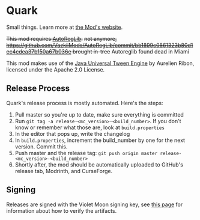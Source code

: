 # Quark
Small things. Learn more at [the Mod's website](https://quarkmod.net).

~~This mod requires [AutoRegLib](https://github.com/VazkiiMods/AutoRegLib).~~ ~~not anymore, https://github.com/VazkiiMods/AutoRegLib/commit/bb1899c0861323b80d1ec4cdea37b150a67b036e brought in-tree~~ Autoreglib found dead in Miami

This mod makes use of the [Java Universal Tween Engine](https://github.com/AurelienRibon/universal-tween-engine) by Aurelien Ribon, licensed under the Apache 2.0 License.  

## Release Process
Quark's release process is mostly automated. Here's the steps:

1. Pull master so you're up to date, make sure everything is committed
2. Run `git tag -a release-<mc_version>-<build_number>`. If you don't know or remember what those are, look at `build.properties`
3. In the editor that pops up, write the changelog
4. In `build.properties`, increment the build_number by one for the next version. Commit this.
5. Push master and the release tag: `git push origin master release-<mc_version>-<build_number>`
6. Shortly after, the mod should be automatically uploaded to GitHub's release tab, Modrinth, and CurseForge.

## Signing
Releases are signed with the Violet Moon signing key, see [this
page](https://github.com/VazkiiMods/.github/blob/main/security/README.md) for information
about how to verify the artifacts.
